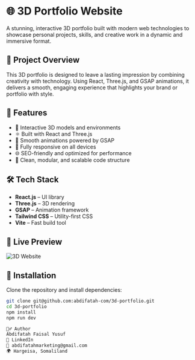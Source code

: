 # 🌐 3D Portfolio Website

A stunning, interactive 3D portfolio built with modern web technologies to showcase personal projects, skills, and creative work in a dynamic and immersive format.

## 🎯 Project Overview

This 3D portfolio is designed to leave a lasting impression by combining creativity with technology. Using React, Three.js, and GSAP animations, it delivers a smooth, engaging experience that highlights your brand or portfolio with style.

## 🚀 Features

- 🌟 Interactive 3D models and environments
- ⚛️ Built with React and Three.js
- 🎨 Smooth animations powered by GSAP
- 📱 Fully responsive on all devices
- 🌐 SEO-friendly and optimized for performance
- 📂 Clean, modular, and scalable code structure

## 🛠️ Tech Stack

- **React.js** – UI library
- **Three.js** – 3D rendering
- **GSAP** – Animation framework
- **Tailwind CSS** – Utility-first CSS
- **Vite** – Fast build tool

## 📸 Live Preview

![3D Website](https://i.ibb.co/ryytGVx/Screenshot-2023-11-25-at-11-28-11-AM.png)

## 📁 Installation

Clone the repository and install dependencies:

```bash
git clone git@github.com:abdifatah-com/3d-portfolio.git
cd 3d-portfolio
npm install
npm run dev

🙋‍♂️ Author
Abdifatah Faisal Yusuf
🔗 LinkedIn
📧 abdifatahmarketing@gmail.com
🌍 Hargeisa, Somaliland


